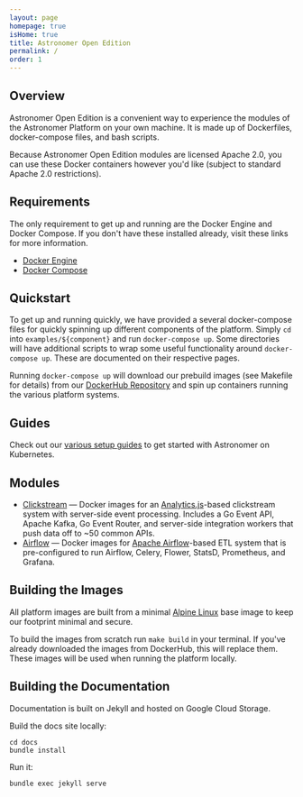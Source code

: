 ```yaml
---
layout: page
homepage: true
isHome: true
title: Astronomer Open Edition
permalink: /
order: 1
---
```


## Overview

Astronomer Open Edition is a convenient way to experience the
modules of the Astronomer Platform on your own machine. It is
made up of Dockerfiles, docker-compose files, and bash scripts.

Because Astronomer Open Edition modules are licensed Apache 2.0,
you can use these Docker containers however you'd like
(subject to standard Apache 2.0 restrictions).

## Requirements

The only requirement to get up and running are the Docker Engine
and Docker Compose. If you don't have these installed already,
visit these links for more information.

* [Docker Engine](https://docs.docker.com/engine/installation/)
* [Docker Compose](https://docs.docker.com/compose/install/)

## Quickstart

To get up and running quickly, we have provided a several
docker-compose files for quickly spinning up different
components of the platform. Simply `cd` into
`examples/${component}` and run `docker-compose up`. Some
directories will have additional scripts to wrap some useful
functionality around `docker-compose up`. These are documented on
their respective pages.

Running `docker-compose up` will download our prebuild images (see
Makefile for details) from our
[DockerHub Repository](https://hub.docker.com/u/astronomerinc/)
and spin up containers running the various platform systems.

## Guides

Check out our
[various setup guides](https://enterprise.astronomer.io/guides/)
to get started with Astronomer on Kubernetes.

## Modules

* [Clickstream](/clickstream) — Docker images for an
  [Analytics.js](https://github.com/segmentio/analytics.js)-based
  clickstream system with server-side event processing. Includes a
  Go Event API, Apache Kafka, Go Event Router, and server-side
  integration workers that push data off to ~50 common APIs.
* [Airflow](/airflow) — Docker images for
  [Apache Airflow](https://airflow.apache.org/)-based ETL system
  that is pre-configured to run Airflow, Celery, Flower, StatsD,
  Prometheus, and Grafana.

## Building the Images

All platform images are built from a minimal
[Alpine Linux](https://alpinelinux.org/) base image to keep our
footprint minimal and secure.

To build the images from scratch run `make build` in your
terminal. If you've already downloaded the images from DockerHub,
this will replace them. These images will be used when running the
platform locally.

## Building the Documentation

Documentation is built on Jekyll and hosted on Google Cloud Storage.

Build the docs site locally:

```
cd docs
bundle install
```

Run it:

```
bundle exec jekyll serve
```
